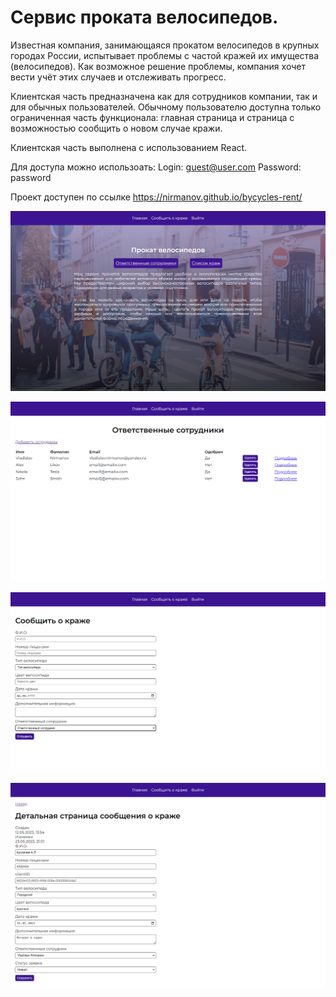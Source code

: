 # Сервис проката велосипедов.

Известная компания, занимающаяся прокатом велосипедов в крупных городах России, испытывает проблемы с частой кражей их имущества (велосипедов). Как возможное решение проблемы, компания хочет вести учёт этих случаев и отслеживать прогресс.

Клиентская часть предназначена как для сотрудников компании, так и для обычных пользователей. Обычному пользователю доступна только ограниченная часть функционала: главная страница и страница с возможностью сообщить о новом случае кражи.

Клиентская часть выполнена c использованием React.

Для доступа можно использоать:
Login: guest@user.com
Password: password

Проект доступен по ссылке https://nirmanov.github.io/bycycles-rent/

![Image](https://github.com/nirmanov/bycycles-rent/raw/master/pic/4.png)

![Image](https://github.com/nirmanov/bycycles-rent/raw/master/pic/3.png)

![Image](https://github.com/nirmanov/bycycles-rent/raw/master/pic/2.png)

![Image](https://github.com/nirmanov/bycycles-rent/raw/master/pic/1.png)
